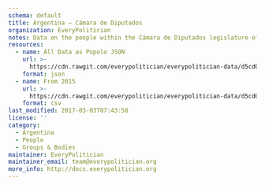 ```yaml
---
schema: default
title: Argentina — Cámara de Diputados
organization: EveryPolitician
notes: Data on the people within the Cámara de Diputados legislature of Argentina.
resources:
  - name: All Data as Popolo JSON
    url: >-
      https://cdn.rawgit.com/everypolitician/everypolitician-data/d5cd08271b5f4563f0d9acf16fbc34c221b91d41/data/Argentina/Diputados/ep-popolo-v1.0.json
    format: json
  - name: From 2015
    url: >-
      https://cdn.rawgit.com/everypolitician/everypolitician-data/d5cd08271b5f4563f0d9acf16fbc34c221b91d41/data/Argentina/Diputados/term-133.csv
    format: csv
last_modified: 2017-03-03T07:43:58
license: ''
category:
  - Argentina
  - People
  - Groups & Bodies
maintainer: EveryPolitician
maintainer_email: team@everypolitician.org
more_info: http://docs.everypolitician.org
---
```

